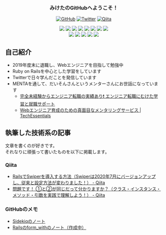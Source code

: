 <h3 align="center">みけたのGitHubへようこそ！</h3>

<p align="center">
   <a href="https://github.com/miketa_webprgr"><img alt="GitHub" title="GitHub" src="https://img.shields.io/badge/-GitHub-181717?style=for-the-badge&logo=github&logoColor=white"/></a>
  <a href="https://twitter.com/miketa_webprgr"><img alt="Twitter" title="Twitter" src="https://img.shields.io/badge/-Twitter-1DA1F2?style=for-the-badge&logo=twitter&logoColor=white"/></a>
  <a href="https://qiita.com/miketa_webprgr"><img alt="Qiita" title="Qiita" src="https://img.shields.io/badge/-Qiita-55C501?style=for-the-badge&logo=Qiita&logoColor=white"/></a>
</p>

<p align="center">
  <img src="https://img.shields.io/badge/-Ruby%20on%20Rails-333333?style=flat&logo=ruby-on-rails&logoColor=CC0000">
  <img src="https://img.shields.io/badge/-Ruby-333333?style=flat&logo=Ruby&logoColor=CC342D">
  <img src="https://img.shields.io/badge/-JavaScript-333333?style=flat&logo=javascript">
  <img src="https://img.shields.io/badge/-HTML-333333?style=flat&logo=HTML5">
  <img src="https://img.shields.io/badge/-CSS-333333?style=flat&logo=CSS3&logoColor=1572B6">
  <img src="https://img.shields.io/badge/-Bootstrap-333333?style=flat&logo=bootstrap&logoColor=563D7C">  
  <img src="https://img.shields.io/badge/-MySQL-333333?style=flat&logo=mysql">
  <img src="https://img.shields.io/badge/-Redis-333333?style=flat&logo=redis&logoColor=DC382D">
  <br>
  <img src="https://img.shields.io/badge/-Git-333333?style=flat&logo=git">
  <img src="https://img.shields.io/badge/-GitHub-333333?style=flat&logo=github">
  <img src="https://img.shields.io/badge/-Bitbucket-333333?style=flat&logo=bitbucket&logoColor=0052CC">
  <img src="https://img.shields.io/badge/-Visual%20Studio%20Code-333333?style=flat&logo=visual-studio-code&logoColor=007ACC">
  <img src="https://img.shields.io/badge/-Heroku-333333?style=flat&logo=Heroku&logoColor=430098">
</p>

## 自己紹介

* 2019年度末に退職し、Webエンジニアを目指して勉強中
* Ruby on Railsを中心とした学習をしています
* Twitterで日々学んだことを発信しています
* MENTAを通して、だいそんさんというメンターさんにお世話になっています
  - [完全未経験からエンジニア転職の実績あり❗️ エンジニア転職にむけた学習と就職サポート](https://menta.work/plan/577)
  - [Webエンジニア育成のための真面目なメンタリングサービス \| TechEssentials](https://tech-essentials.work/)

## 執筆した技術系の記事

文章を書くのが好きです。  
それなりに頑張って書いたものを以下に掲載します。  

### Qiita

* [RailsでSwiperを導入する方法（Swiperは2020年7月にバージョンアップし、従来と設定方法が変わりました！） \- Qiita](https://qiita.com/miketa_webprgr/items/0a3845aeb5da2ed75f82)
* [問題です！ ①と②が同じだって分かりますか？（クラス・インスタンス・メソッド・引数を実践で理解しよう！） \- Qiita](https://qiita.com/miketa_webprgr/items/361d339d2739792457ab)

### GitHubのメモ

* [Sidekiqのノート](https://github.com/miketa-webprgr/TIL/blob/master/11_Rails_Intensive_Training/12_issue_note.md)
* [Railsのform_withのノート（作成中）](https://github.com/miketa-webprgr/TIL/blob/master/99_etc/20201105_form_wth_note.md)
